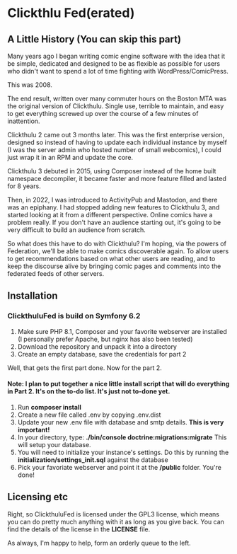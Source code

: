 # Clickthlu Fed(erated)

## A Little History (You can skip this part)
Many years ago I began writing comic engine software with the idea that it be simple, dedicated and designed to
be as flexible as possible for users who didn't want to spend a lot of time fighting with WordPress/ComicPress.  

This was 2008.

The end result, written over many commuter hours on the Boston MTA was the original version of Clickthulu.  Single use,
terrible to maintain, and easy to get everything screwed up over the course of a few minutes of inattention.

Clickthulu 2 came out 3 months later.  This was the first enterprise version, designed so instead of having to update 
each individual instance by myself (I was the server admin who hosted number of small webcomics), I could just wrap 
it in an RPM and update the core.

Clickthulu 3 debuted in 2015, using Composer instead of the home built namespace decompiler, it became faster and more 
feature filled and lasted for 8 years.

Then, in 2022, I was introduced to ActivityPub and Mastodon, and there was an epiphany.  I had stopped adding new features
to Clickthulu 3, and started looking at it from a different perspective.  Online comics have a problem really.  If you 
don't have an audience starting out, it's going to be very difficult to build an audience from scratch.  

So what does this have to do with Clickthulu?  I'm hoping, via the powers of Federation, we'll be able to make comics 
discoverable again.  To allow users to get recommendations based on what other users are reading, and to keep the discourse
alive by bringing comic pages and comments into the federated feeds of other servers.  

## Installation

### ClickthuluFed is build on Symfony 6.2


1) Make sure PHP 8.1, Composer and your favorite webserver are installed (I personally prefer Apache, but nginx has also been tested)
2) Download the repository and unpack it into a directory
3) Create an empty database, save the credentials for part 2


Well, that gets the first part done.  Now for the part 2.

#### Note:  I plan to put together a nice little install script that will do everything in Part 2.  It's on the to-do list.  It's just not to-done yet.

1) Run **composer install**
2) Create a new file called .env by copying .env.dist
3) Update your new .env file with database and smtp details.  **This is very important!**
4) In your directory, type:  **./bin/console doctrine:migrations:migrate**  This will setup your database.
5) You will need to initialize your instance's settings.  Do this by running the **initialization/settings_init.sql** against the database
6) Pick your favoriate webserver and point it at the **/public** folder.  You're done!

## Licensing etc

Right, so ClickthuluFed is licensed under the GPL3 license, which means you can do pretty much anything with it as long as 
you give back.  You can find the details of the license in the **LICENSE** file.


As always, I'm happy to help, form an orderly queue to the left.
